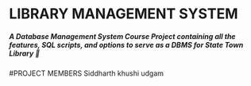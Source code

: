 
# LIBRARY MANAGEMENT SYSTEM 

##### A Database Management System Course Project containing all the features, SQL scripts, and options to serve as a DBMS for State Town Library 🚀
 

#PROJECT MEMBERS
Siddharth
khushi
udgam
